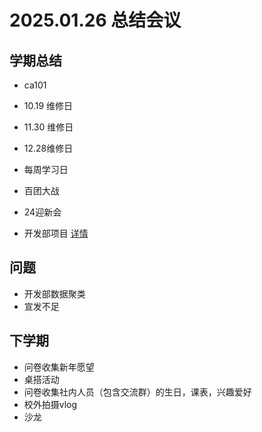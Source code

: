 # 2025.01.26 总结会议

## 学期总结

- ca101

- 10.19 维修日

- 11.30 维修日

- 12.28维修日
- 每周学习日
- 百团大战
- 24迎新会
- 开发部项目 [详情](https://github.com/orgs/nbtca/projects/1/views/14 'title')

## 问题

- 开发部数据聚类
- 宣发不足

## 下学期

- 问卷收集新年愿望
- 桌搭活动
- 问卷收集社内人员（包含交流群）的生日，课表，兴趣爱好
- 校外拍摄vlog
- 沙龙
